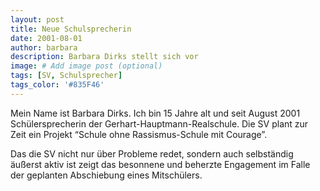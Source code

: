 ```yaml
---
layout: post
title: Neue Schulsprecherin
date: 2001-08-01
author: barbara
description: Barbara Dirks stellt sich vor
image: # Add image post (optional)
tags: [SV, Schulsprecher]
tags_color: '#835F46'
---
```


Mein Name ist Barbara Dirks.
Ich bin 15 Jahre alt und seit August 2001 Schülersprecherin der Gerhart-Hauptmann-Realschule.
Die SV plant zur Zeit ein Projekt “Schule ohne Rassismus-Schule mit Courage”.
	
Das die SV nicht nur über Probleme redet, sondern auch selbständig äußerst aktiv ist
zeigt das besonnene und beherzte Engagement im Falle der geplanten Abschiebung eines Mitschülers.